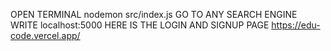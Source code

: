   OPEN TERMINAL
  nodemon src/index.js
  GO TO ANY SEARCH ENGINE
  WRITE localhost:5000
  HERE IS THE LOGIN AND SIGNUP PAGE 
https://edu-code.vercel.app/
